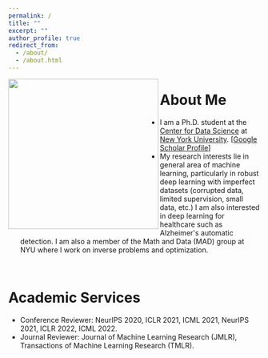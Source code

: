 ```yaml
---
permalink: /
title: ""
excerpt: ""
author_profile: true
redirect_from: 
  - /about/
  - /about.html
---
```



<img align="left" src="https://github.com/shengliu66/shengliu66.github.io/blob/master/images/shengliu_img.png?raw=true"  width="300px">

# About Me
* I am a Ph.D. student at the [Center for Data Science](https://cds.nyu.edu/) at [New York University](https://www.nyu.edu/). [[Google Scholar Profile](https://scholar.google.com/citations?user=rzhzR-cAAAAJ&hl=en)]
* My research interests lie in general area of machine learning, particularly in robust deep learning with imperfect datasets (corrupted data, limited supervision, small data, etc.) I am also interested in deep learning for healthcare such as Alzheimer's automatic detection. I am also a member of the Math and Data (MAD) group at NYU where I work on inverse problems and optimization. 


<br clear="left"/>

# Academic Services
* Conference Reviewer: NeurIPS 2020, ICLR 2021, ICML 2021, NeurIPS 2021, ICLR 2022, ICML 2022.
* Journal Reviewer: Journal of Machine Learning Research (JMLR), Transactions of Machine Learning Research (TMLR).






